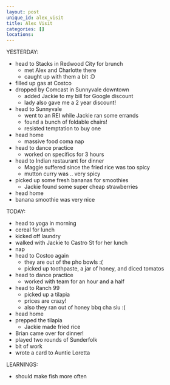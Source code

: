 ```yaml
---
layout: post
unique_id: alex_visit
title: Alex Visit
categories: []
locations: 
---
```


YESTERDAY:
* head to Stacks in Redwood City for brunch
  * met Alex and Charlotte there
  * caught up with them a bit :D
* filled up gas at Costco
* dropped by Comcast in Sunnyvale downtown
  * added Jackie to my bill for Google discount
  * lady also gave me a 2 year discount!
* head to Sunnyvale
  * went to an REI while Jackie ran some errands
  * found a bunch of foldable chairs!
  * resisted temptation to buy one
* head home
  * massive food coma nap
* head to dance practice
  * worked on specifics for 3 hours
* head to Indian restaurant for dinner
  * Maggie suffered since the fried rice was too spicy
  * mutton curry was .. very spicy
* picked up some fresh bananas for smoothies
  * Jackie found some super cheap strawberries
* head home
* banana smoothie was very nice

TODAY:
* head to yoga in morning
* cereal for lunch
* kicked off laundry
* walked with Jackie to Castro St for her lunch
* nap
* head to Costco again
  * they are out of the pho bowls :(
  * picked up toothpaste, a jar of honey, and diced tomatos
* head to dance practice
  * worked with team for an hour and a half
* head to Ranch 99
  * picked up a tilapia
  * prices are crazy!
  * also they ran out of honey bbq cha siu :(
* head home
* prepped the tilapia
  * Jackie made fried rice
* Brian came over for dinner!
* played two rounds of Sunderfolk
* bit of work
* wrote a card to Auntie Loretta

LEARNINGS:
* should make fish more often
